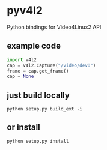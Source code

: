 pyv4l2
=======

Python bindings for Video4Linux2 API

## example code
```python
import v4l2
cap = v4l2.Capture("/video/dev0")
frame = cap.get_frame()
cap = None
```


## just build locally
```
python setup.py build_ext -i
```

## or install
```
python setup.py install
```
